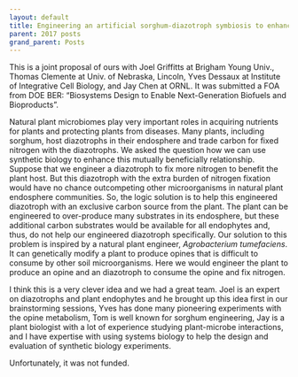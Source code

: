 ```yaml
---
layout: default
title: Engineering an artificial sorghum-diazotroph symbiosis to enhance biological nitrogen fixation
parent: 2017 posts
grand_parent: Posts
---
```

This is a joint proposal of ours with Joel Griffitts at Brigham Young Univ., Thomas Clemente at Univ. of Nebraska, Lincoln, Yves Dessaux at Institute of Integrative Cell Biology, and Jay Chen at ORNL. It was submitted a FOA from DOE BER: &#8220;Biosystems Design to Enable Next-Generation Biofuels and Bioproducts&#8221;.

Natural plant microbiomes play very important roles in acquiring nutrients for plants and protecting plants from diseases. Many plants, including sorghum, host diazotrophs in their endosphere and trade carbon for fixed nitrogen with the diazotrophs. We asked the question how we can use synthetic biology to enhance this mutually beneficially relationship. Suppose that we engineer a diazotroph to fix more nitrogen to benefit the plant host. But this diazotroph with the extra burden of nitrogen fixation would have no chance outcompeting other microorganisms in natural plant endosphere communities. So, the logic solution is to help this engineered diazotroph with an exclusive carbon source from the plant. The plant can be engineered to over-produce many substrates in its endosphere, but these additional carbon substrates would be available for all endophytes and, thus, do not help our engineered diazotroph specifically. Our solution to this problem is inspired by a natural plant engineer, _Agrobacterium tumefaciens_. It can genetically modify a plant to produce opines that is difficult to consume by other soil microorganisms. Here we would engineer the plant to produce an opine and an diazotroph to consume the opine and fix nitrogen.

I think this is a very clever idea and we had a great team. Joel is an expert on diazotrophs and plant endophytes and he brought up this idea first in our brainstorming sessions, Yves has done many pioneering experiments with the opine metabolism, Tom is well known for sorghum engineering, Jay is a plant biologist with a lot of experience studying plant-microbe interactions, and I have expertise with using systems biology to help the design and evaluation of synthetic biology experiments.

Unfortunately, it was not funded.

&nbsp;